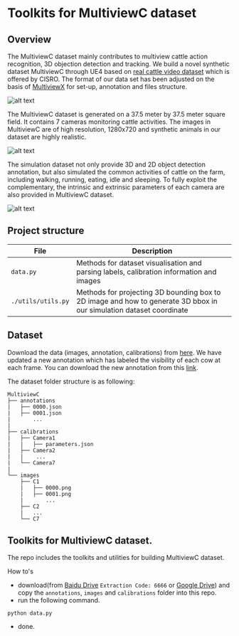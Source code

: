 # Toolkits for MultiviewC dataset

## Overview
The MultiviewC dataset mainly contributes to multiview cattle action recognition, 3D objection detection and tracking. We build a novel synthetic dataset MultiviewC through UE4 based on [real cattle video dataset](https://cloudstor.aarnet.edu.au/plus/s/fouvWr9sE6TBueO) which is offered by CISRO. The format of our data set has been adjusted on the basis of [MultiviewX](https://github.com/hou-yz/MultiviewX) for set-up, annotation and files structure.

![alt text](https://github.com/Robert-Mar/MultiviewC/blob/main/github_material/gt.png "Visualization of ground true dataset")

The MultiviewC dataset is generated on a 37.5 meter by 37.5 meter square field. It contains 7 cameras monitoring cattle activities. The images in MultiviewC are of high resolution, 1280x720 and synthetic animals in our dataset are highly realistic. 

![alt text](https://github.com/Robert-Mar/MultiviewC/blob/main/github_material/MultiviewC.png "Visualization of MultiviewC")

The simulation dataset not only provide 3D and 2D object detection annotation, but also simulated the common activities of cattle on the farm, including walking, running, eating, idle and sleeping. To fully exploit the complementary, the intrinsic and extrinsic parameters of each camera are also provided in MultiviewC dataset.

![alt text](https://github.com/Robert-Mar/MultiviewC/blob/main/github_material/labeled_MultiviewC.png "Visualization of Labeled MultiviewC")

## Project structure
| File                   | Description                                                                                      |
| ---------------------- | ------------------------------------------------------------------------------------------------ |
| `data.py`  | Methods for dataset visualisation and parsing labels, calibration information and images                                |
| `./utils/utils.py`  | Methods for projecting 3D bounding box to 2D image and how to generate 3D bbox in our simulation dataset coordinate  |

## Dataset
Download the data (images, annotation, calibrations) from [here](https://drive.google.com/file/d/1mDujUYcGl1ZdyCv-cbxpPoOs5Ae4Bgfj/view?usp=sharing). We have updated a new annotation which has labeled the visibility of each cow at each frame. You can download the new annotation from this [link](https://drive.google.com/file/d/1orM-HaYZTnAnZ0TlJSOpWiQaS56e1tia/view?usp=sharing).

The dataset folder structure is as following:
```
MultiviewC
├── annotations
|   ├── 0000.json
|   ├── 0001.json
|       ...
|       
├── calibrations
|   ├── Camera1
|   |   ├── parameters.json
|   ├── Camera2
|   |    ...
|   └── Camera7
|        
└── images
    ├── C1
    |   ├── 0000.png
    |   ├── 0001.png
    |       ...
    ├── C2
    |   ...
    └── C7 
```

## Toolkits for MultiviewC dataset.

The repo includes the toolkits and utilities for building MultiviewC dataset.

How to's
- download(from [Baidu Drive](https://pan.baidu.com/s/1__Js2tu77vuA_nn5yZLHQA) `Extraction Code: 6666` or [Google Drive](https://drive.google.com/file/d/1mDujUYcGl1ZdyCv-cbxpPoOs5Ae4Bgfj/view?usp=sharing)) and copy the `annotations`, `images` and `calibrations` folder into this repo. 
- run the following command.
```shell script
python data.py
```
- done.
